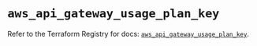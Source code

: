 # `aws_api_gateway_usage_plan_key`

Refer to the Terraform Registry for docs: [`aws_api_gateway_usage_plan_key`](https://registry.terraform.io/providers/hashicorp/aws/5.33.0/docs/resources/api_gateway_usage_plan_key).

